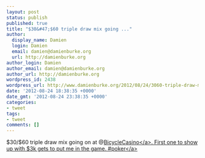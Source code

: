 ```yaml
---
layout: post
status: publish
published: true
title: "$30&#47;$60 triple draw mix going ..."
author:
  display_name: Damien
  login: Damien
  email: damien@damienburke.org
  url: http://damienburke.org
author_login: Damien
author_email: damien@damienburke.org
author_url: http://damienburke.org
wordpress_id: 2438
wordpress_url: http://www.damienburke.org/2012/08/24/3060-triple-draw-mix-going/
date: '2012-08-24 18:38:35 +0000'
date_gmt: '2012-08-24 23:38:35 +0000'
categories:
- tweet
tags:
- tweet
comments: []
---
```

<p>$30&#47;$60 triple draw mix going on at @<a href="http:&#47;&#47;twitter.com&#47;BicycleCasino" class="aktt_username">BicycleCasino<&#47;a>. First one to show up with $3k gets to put me in the game. #<a href="http:&#47;&#47;search.twitter.com&#47;search?q=%23poker" class="aktt_hashtag">poker<&#47;a></p>
